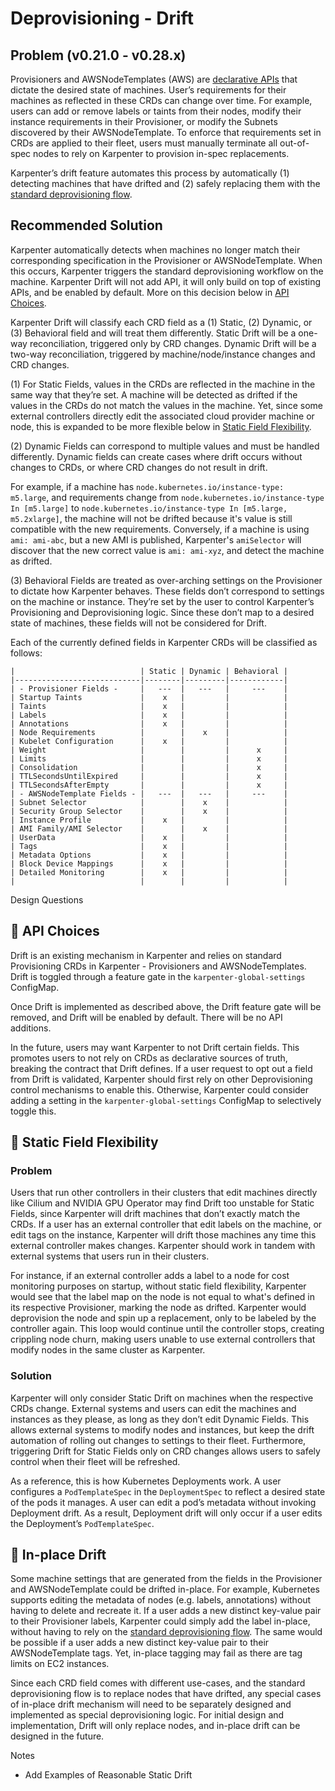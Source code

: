 # Deprovisioning - Drift

## Problem (v0.21.0 - v0.28.x)

Provisioners and AWSNodeTemplates (AWS) are [declarative APIs](https://kubernetes.io/docs/concepts/extend-kubernetes/api-extension/custom-resources/#declarative-apis) that dictate the desired state of machines. User’s requirements for their machines as reflected in these CRDs can change over time. For example, users can add or remove labels or taints from their nodes, modify their instance requirements in their Provisioner, or modify the Subnets discovered by their AWSNodeTemplate. To enforce that requirements set in CRDs are applied to their fleet, users must manually terminate all out-of-spec nodes to rely on Karpenter to provision in-spec replacements.

Karpenter’s drift feature automates this process by automatically (1) detecting machines that have drifted and (2) safely replacing them with the [standard deprovisioning flow](https://karpenter.sh/preview/concepts/deprovisioning/#control-flow).

## Recommended Solution

Karpenter automatically detects when machines no longer match their corresponding specification in the Provisioner or AWSNodeTemplate. When this occurs, Karpenter triggers the standard deprovisioning workflow on the machine. Karpenter Drift will not add API, it will only build on top of existing APIs, and be enabled by default. More on this decision below in [API Choices](#🔑-api-choices).

Karpenter Drift will classify each CRD field as a (1) Static, (2) Dynamic, or (3) Behavioral field and will treat them differently. Static Drift will be a one-way reconciliation, triggered only by CRD changes. Dynamic Drift will be a two-way reconciliation, triggered by machine/node/instance changes and CRD changes.

(1) For Static Fields, values in the CRDs are reflected in the machine in the same way that they’re set. A machine will be detected as drifted if the values in the CRDs do not match the values in the machine. Yet, since some external controllers directly edit the associated cloud provider machine or node, this is expanded to be more flexible below in [Static Field Flexibility](#🔑-in-place-drift).

(2) Dynamic Fields can correspond to multiple values and must be handled differently. Dynamic fields can create cases where drift occurs without changes to CRDs, or where CRD changes do not result in drift.

For example, if a machine has `node.kubernetes.io/instance-type: m5.large`, and requirements change from `node.kubernetes.io/instance-type In [m5.large]` to `node.kubernetes.io/instance-type In [m5.large, m5.2xlarge]`, the machine will not be drifted because it's value is still compatible with the new requirements. Conversely, if a machine is using `ami: ami-abc`, but a new AMI is published, Karpenter's `amiSelector` will discover that the new correct value is `ami: ami-xyz`, and detect the machine as drifted.

(3) Behavioral Fields are treated as over-arching settings on the Provisioner to dictate how Karpenter behaves. These fields don’t correspond to settings on the machine or instance. They’re set by the user to control Karpenter’s Provisioning and Deprovisioning logic. Since these don’t map to a desired state of machines, these fields will not be considered for Drift.

Each of the currently defined fields in Karpenter CRDs will be classified as follows:

```
|                            | Static | Dynamic | Behavioral |
|----------------------------|--------|---------|------------|
| - Provisioner Fields -     |   ---  |   ---   |     ---    |
| Startup Taints             |    x   |         |            |
| Taints                     |    x   |         |            |
| Labels                     |    x   |         |            |
| Annotations                |    x   |         |            |
| Node Requirements          |        |    x    |            |
| Kubelet Configuration      |    x   |         |            |
| Weight                     |        |         |      x     |
| Limits                     |        |         |      x     |
| Consolidation              |        |         |      x     |
| TTLSecondsUntilExpired     |        |         |      x     |
| TTLSecondsAfterEmpty       |        |         |      x     |
| - AWSNodeTemplate Fields - |   ---  |   ---   |     ---    |
| Subnet Selector            |        |    x    |            |
| Security Group Selector    |        |    x    |            |
| Instance Profile           |    x   |         |            |
| AMI Family/AMI Selector    |        |    x    |            |
| UserData                   |    x   |         |            |
| Tags                       |    x   |         |            |
| Metadata Options           |    x   |         |            |
| Block Device Mappings      |    x   |         |            |
| Detailed Monitoring        |    x   |         |            |
|                            |        |         |            |
```

Design Questions

## 🔑 API Choices

Drift is an existing mechanism in Karpenter and relies on standard Provisioning CRDs in Karpenter - Provisioners and AWSNodeTemplates. Drift is toggled through a feature gate in the `karpenter-global-settings` ConfigMap.

Once Drift is implemented as described above, the Drift feature gate will be removed, and Drift will be enabled by default. There will be no API additions.

In the future, users may want Karpenter to not Drift certain fields. This promotes users to not rely on CRDs as declarative sources of truth, breaking the contract that Drift defines. If a user request to opt out a field from Drift is validated, Karpenter should first rely on other Deprovisioning control mechanisms to enable this. Otherwise, Karpenter could consider adding a setting in the `karpenter-global-settings` ConfigMap to selectively toggle this.

## 🔑 Static Field Flexibility

### Problem

Users that run other controllers in their clusters that edit machines directly like Cilium and NVIDIA GPU Operator may find Drift too unstable for Static Fields, since Karpenter will drift machines that don’t exactly match the CRDs. If a user has an external controller that edit labels on the machine, or edit tags on the instance, Karpenter will drift those machines any time this external controller makes changes. Karpenter should work in tandem with external systems that users run in their clusters.

For instance, if an external controller adds a label to a node for cost monitoring purposes on startup, without static field flexibility, Karpenter would see that the label map on the node is not equal to what's defined in its respective Provisioner, marking the node as drifted. Karpenter would deprovision the node and spin up a replacement, only to be labeled by the controller again. This loop would continue until the controller stops, creating crippling node churn, making users unable to use external controllers that modify nodes in the same cluster as Karpenter.

### Solution

Karpenter will only consider Static Drift on machines when the respective CRDs change. External systems and users can edit the machines and instances as they please, as long as they don’t edit Dynamic Fields. This allows external systems to modify nodes and instances, but keep the drift automation of rolling out changes to settings to their fleet. Furthermore, triggering Drift for Static Fields only on CRD changes allows users to safely control when their fleet will be refreshed.

As a reference, this is how Kubernetes Deployments work. A user configures a `PodTemplateSpec` in the `DeploymentSpec` to reflect a desired state of the pods it manages. A user can edit a pod’s metadata without invoking Deployment drift. As a result, Deployment drift will only occur if a user edits the Deployment’s `PodTemplateSpec`.

## 🔑 In-place Drift

Some machine settings that are generated from the fields in the Provisioner and AWSNodeTemplate could be drifted in-place. For example, Kubernetes supports editing the metadata of nodes (e.g. labels, annotations) without having to delete and recreate it. If a user adds a new distinct key-value pair to their Provisioner labels, Karpenter could simply add the label in-place, without having to rely on the [standard deprovisioning flow](https://karpenter.sh/preview/concepts/deprovisioning/#control-flow). The same would be possible if a user adds a new distinct key-value pair to their AWSNodeTemplate tags. Yet, in-place tagging may fail as there are tag limits on EC2 instances.

Since each CRD field comes with different use-cases, and the standard deprovisioning flow is to replace nodes that have drifted, any special cases of in-place drift mechanism will need to be separately designed and implemented as special deprovisioning logic. For initial design and implementation, Drift will only replace nodes, and in-place drift can be designed in the future.


Notes

* Add Examples of Reasonable Static Drift
